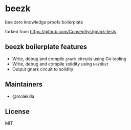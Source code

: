 # beezk
bee zero knowledge proofs boilerplate

forked from https://github.com/ConsenSys/gnark-tests

## beezk boilerplate features

- Write, debug and compile `gnark` circuits using Go tooling
- Write, debug and compile solidity using `Hardhat`
- Output gnark circuit to solidity

Maintainers
----

- @molekilla

License
---

MIT
